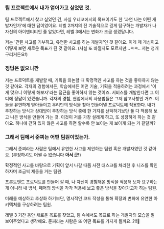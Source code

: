 ### 팀 프로젝트에서 내가 얻어가고 싶었던 것.

팀 프로젝트에서 찾고 싶었던 건, 사실 우테코에서의 목표이기도 한 '과연 나는 어떤 개발자인가'에 대한 답이었어요. 레벨 2까지의 전 기술적으로 깊게 탐구하는 개발자가 나 자신의 아이덴티티인 줄 알았다면, 레벨 3에서는 변화가 조금 생겼답니다.

저는 '갇힌 사고를 거부하고, 유연한 사고를 하는 개발자'인 것 같아요. 이게 제 개성이고 어떻게 보면 새로운 목표가 된 것 같아요. (사실 또 바뀔지도 모르지만...ㅋㅋ.. 저는 청개구리거든요!)

### 정답은 없으니깐

저는 프로덕트를 개발할 때, 기획을 의논할 때 확정적인 사고를 하는 것을 좋아하지 않는 것 같아요. 각자의 경험에서든, 학습에서든 어떤 기술, 기획을 적용하려는 과정에서 '이게 맞으니 이렇게 해보자'라는 접근을 좋아하지 않는 것이죠. 서비스를 개발한다면 그 어디에 정답이 있겠습니까. 각자의 경험, 현업에서의 사용법들은 그저 참고사항인 거죠. 이들을 유연하게 받아들이고 우리만의 방식을 찾아 만들어낼 프로덕트에 적용한다. 내가 주장하는 방식과 상대방이 주장하는 방식 중에 한 가지를 선택하기보단 둘 다 적용해 보고 나은 방식을 만들어 가는 것. 이것이 저를 가장 설레게 하고, 또 성장하게 하는 것 같아요. 하나에 갇혀 있지 않은 사고를 하면 할수록 안 보이는 게 보이게 되는 거 같달까?

### 그래서 팀에서 준찌는 어떤 팀원이었는가.

그래서 준찌라는 사람은 팀에서 유연한 사고를 제안하는 팀원 혹은 개발자였던 것 같아요. (부정하셔도 어쩔 수 없습니다 **아서 쿤!**)

확정적인 사고를 바탕으로 기획이 앞서 나갈 때쯤 사전 태스크를 처리한 후 니즈를 확인하자며 조금씩 제동을 거는 팀원.

프론트엔드 프로덕트를 만들어 갈 때, 나 자신이 경험해온 방식을 적용해 보자 요구하는 게 아니라 내 방식, 페어의 방식을 각각 적용해 보고 좋은 방식을 찾아가고자 하는 팀원.

미래를 예상하고 추상화 하기보단, 명시적인 코드 작성을 통해 확장과 변화에 유연한 아키텍처를 구상하려는 팀원.

레벨 3 기간 동안 새로운 목표를 찾았고, 팀 속에서도 목표로 하는 개발자의 모습을 잘 보여주었다고 생각해요. 준찌라는 사람은 또 어떤 목표를 가지게 될까요..?!!👻
